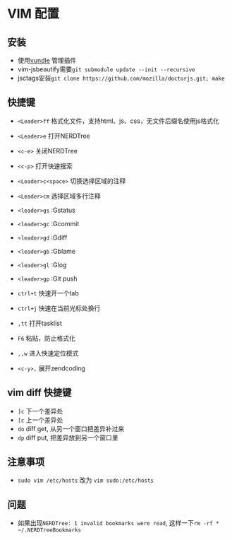 # VIM 配置

## 安装
* 使用[vundle](https://github.com/gmarik/vundle) 管理插件
* vim-jsbeautify需要`git submodule update --init --recursive`
* jsctags安装`git clone https://github.com/mozilla/doctorjs.git; make`


## 快捷键
* `<Leader>ff`   格式化文件，支持html、js、css，无文件后缀名使用js格式化

* `<Leader>e`   打开NERDTree 
* `<c-e>`   关闭NERDTree 

* `<c-p>`   打开快速搜索  

* `<Leader>c<space>`   切换选择区域的注释 
* `<Leader>cm`   选择区域多行注释 

* `<leader>gs` :Gstatus
* `<leader>gc` :Gcommit
* `<leader>gd` :Gdiff
* `<leader>gb` :Gblame
* `<leader>gl` :Glog
* `<leader>gp` :Git push

* `ctrl+t` 快速开一个tab
* `ctrl+j`  快速在当前光标处换行
* `,tt`   打开tasklist
* `F6`  粘贴，防止格式化

* `,,w` 进入快速定位模式

* `<c-y>,` 展开zendcoding

## vim diff 快捷键
* `]c` 下一个差异处
* `[c` 上一个差异处
* `do` diff get, 从另一个窗口把差异补过来
* `dp` diff put, 把差异放到另一个窗口里

## 注意事项
* `sudo vim /etc/hosts` 改为 `vim sudo:/etc/hosts`

## 问题
* 如果出现`NERDTree: 1 invalid bookmarks were read`, 这样一下`rm -rf * ~/.NERDTreeBookmarks`

